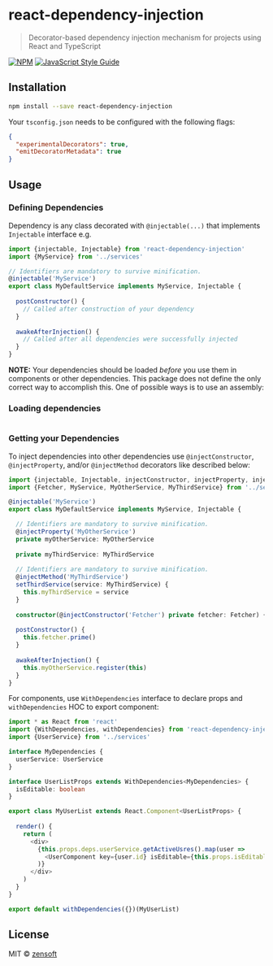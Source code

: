 # react-dependency-injection

> Decorator-based dependency injection mechanism for projects using React and TypeScript

[![NPM](https://img.shields.io/npm/v/react-dependency-injection.svg)](https://www.npmjs.com/package/react-dependency-injection) [![JavaScript Style Guide](https://img.shields.io/badge/code_style-standard-brightgreen.svg)](https://standardjs.com)

## Installation

```bash
npm install --save react-dependency-injection
```

Your `tsconfig.json` needs to be configured with the following flags:

```JSON
{
  "experimentalDecorators": true,
  "emitDecoratorMetadata": true
}
```

## Usage

### Defining Dependencies

Dependency is any class decorated with `@injectable(...)` that implements `Injectable` interface e.g.

```typescript
import {injectable, Injectable} from 'react-dependency-injection'
import {MyService} from '../services'

// Identifiers are mandatory to survive minification.
@injectable('MyService')
export class MyDefaultService implements MyService, Injectable {
  
  postConstructor() {
    // Called after construction of your dependency 
  }
  
  awakeAfterInjection() {
    // Called after all dependencies were successfully injected
  }
}
```

**NOTE:** Your dependencies should be loaded *before* you use them in components or other dependencies. This package does not define the only correct way to accomplish this. One of possible ways is to use an assembly:

### Loading dependencies

```typescript

```

### Getting your Dependencies

To inject dependencies into other dependencies use `@injectConstructor`, `@injectProperty`, and/or `@injectMethod` decorators like described below:

```typescript
import {injectable, Injectable, injectConstructor, injectProperty, injectMethod} from 'react-dependency-injection'
import {Fetcher, MyService, MyOtherService, MyThirdService} from '../services'

@injectable('MyService')
export class MyDefaultService implements MyService, Injectable {

  // Identifiers are mandatory to survive minification.
  @injectProperty('MyOtherService')
  private myOtherService: MyOtherService
  
  private myThirdService: MyThirdService
  
  // Identifiers are mandatory to survive minification.
  @injectMethod('MyThirdService')
  setThirdService(service: MyThirdService) {
    this.myThirdService = service
  }
  
  constructor(@injectConstructor('Fetcher') private fetcher: Fetcher) {}
  
  postConstructor() {
    this.fetcher.prime()
  }
   
  awakeAfterInjection() {
    this.myOtherService.register(this)
  }
}
```

For components, use `WithDependencies` interface to declare props and `withDependencies` HOC to export component:

```typescript jsx
import * as React from 'react'
import {WithDependencies, withDependencies} from 'react-dependency-injection'
import {UserService} from '../services'

interface MyDependencies {
  userService: UserService
}

interface UserListProps extends WithDependencies<MyDependencies> {
  isEditable: boolean
}

export class MyUserList extends React.Component<UserListProps> {
  
  render() {
    return (
      <div>
        {this.props.deps.userService.getActiveUsres().map(user =>
          <UserComponent key={user.id} isEditable={this.props.isEditable} user={user} /> 
        )}
      </div>
    )
  }
}

export default withDependencies({})(MyUserList)

```

## License

MIT © [zensoft](https://github.com/zensoft)
